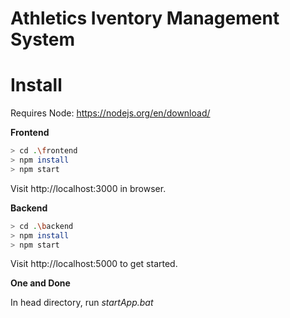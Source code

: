 # Athletics Iventory Management System

# Install

Requires Node: https://nodejs.org/en/download/

**Frontend**

```bash
> cd .\frontend
> npm install
> npm start
```

Visit http://localhost:3000 in browser.

**Backend**

```bash
> cd .\backend
> npm install 
> npm start
```

Visit http://localhost:5000 to get started.

**One and Done**

In head directory, run *startApp.bat*